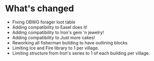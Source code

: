 # What's changed

- Fixing OBWG forager loot table
- Adding compatibility to Easel does it!
- Adding compatibility to Iron's gem 'n jewelry!
- Adding compatibility to Just more cakes!
- Reworking all fisherman building to have outlining blocks
- Limiting Ice and Fire library to 1 per village.
- Limiting structure from Iron's series to 1 of each building per village.